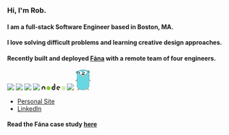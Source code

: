 ### Hi, I'm Rob.
#### I am a full-stack Software Engineer based in Boston, MA.
#### I love solving difficult problems and learning creative design approaches.
#### Recently built and deployed [Fána](https://fana-io.github.io/) with a remote team of four engineers.


<div align="left">
  <img width="55" src="https://raw.githubusercontent.com/gilbarbara/logos/master/logos/go.svg"/>
  <img width="55" src="https://user-images.githubusercontent.com/41551585/186274666-87b983ce-d758-47b2-b073-09123c9c8a8e.svg"/>
  <img width="95" src="https://raw.githubusercontent.com/gilbarbara/logos/master/logos/docker.svg"/>
  <img width="45" src="https://raw.githubusercontent.com/gilbarbara/logos/master/logos/react.svg"/>
  <img width="55" src="https://raw.githubusercontent.com/gilbarbara/logos/master/logos/nodejs.svg"/>
  <img width="55" src="https://raw.githubusercontent.com/gilbarbara/logos/master/logos/redis.svg"/>
  <img width="35" src="https://raw.githubusercontent.com/gilbarbara/logos/master/logos/gopher.svg"/>
</div>

- [Personal Site](https://robgorman.dev/)
- [LinkedIn](https://www.linkedin.com/in/robjgorman)

#### Read the Fána case study [here](https://fana-io.github.io/case-study.html)
